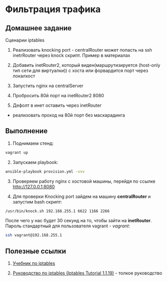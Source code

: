 # Фильтрация трафика

## Домашнее задание

Сценарии iptables

1. Реализовать knocking port - centralRouter может попасть на ssh inetrRouter через knock скрипт. Пример в материалах

2. Добавить inetRouter2, который виден(маршрутизируется (host-only тип сети для виртуалки)) с хоста или форвардится порт через локалхост

3. Запустить nginx на centralServer

4. Пробросить 80й порт на inetRouter2 8080

5. Дефолт в инет оставить через inetRouter

* реализовать проход на 80й порт без маскарадинга

## Выполнение

1. Поднимаем стенд:

```bash
vagrant up
```

2. Запускаем playbook:

```bash
ansible-playbook provision.yml -vvv
```

3. Проверяем работу nginx с хостовой машины, перейдя по ссылке <http://127.0.0.1:8080>

4. Для проверки Knocking port зайдем на машину **centralRouter** и запустим bash скрипт:

```bash
/usr/bin/knock.sh 192.168.255.1 6622 1166 2266
```

После чего у нас будет 30 секунд на то, чтобы зайти на **inetRouter**. Пароль стандартный для пользователя vagrant - *vagrant*:

```bash
ssh vagrant@192.168.255.1
```

## Полезные ссылки

1. [Учебник по iptables](https://binarylife.ru/iptables-u32-uchebnik/)

2. [Руководство по iptables (Iptables Tutorial 1.1.19)](https://www.opennet.ru/docs/RUS/iptables/) - толкое руководство
